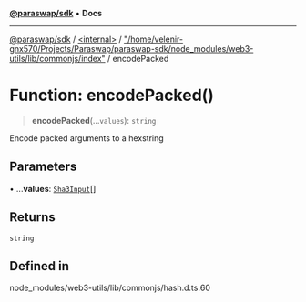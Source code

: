 [**@paraswap/sdk**](../../../../README.md) • **Docs**

***

[@paraswap/sdk](../../../../globals.md) / [\<internal\>](../../../README.md) / ["/home/velenir-gnx570/Projects/Paraswap/paraswap-sdk/node\_modules/web3-utils/lib/commonjs/index"](../README.md) / encodePacked

# Function: encodePacked()

> **encodePacked**(...`values`): `string`

Encode packed arguments to a hexstring

## Parameters

• ...**values**: [`Sha3Input`](../../../type-aliases/Sha3Input.md)[]

## Returns

`string`

## Defined in

node\_modules/web3-utils/lib/commonjs/hash.d.ts:60
